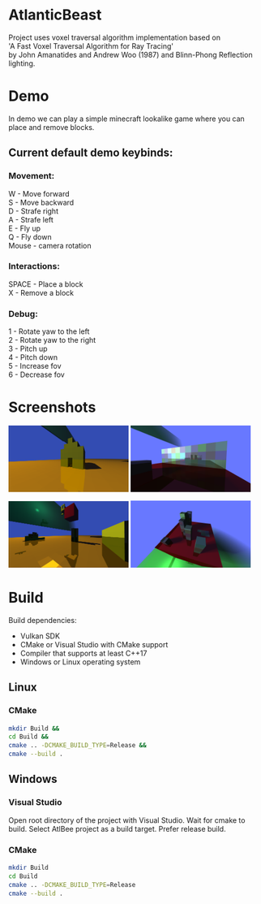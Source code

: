 # AtlanticBeast

Project uses voxel traversal algorithm implementation based on <br>
'A Fast Voxel Traversal Algorithm for Ray Tracing'<br>
by John Amanatides and Andrew Woo (1987) and Blinn-Phong Reflection lighting.

# Demo

In demo we can play a simple minecraft lookalike game where you can place and remove blocks.

## Current default demo keybinds:

### Movement:
W - Move forward<br>
S - Move backward<br>
D - Strafe right<br>
A - Strafe left<br>
E - Fly up<br>
Q - Fly down<br>
Mouse - camera rotation<br>

### Interactions:
SPACE - Place a block<br>
X - Remove a block<br>

### Debug:
1 - Rotate yaw to the left<br>
2 - Rotate yaw to the right<br>
3 - Pitch up<br>
4 - Pitch down<br>
5 - Increase fov<br>
6 - Decrease fov<br>

# Screenshots
<p float="left">
  <img src="https://github.com/Im-Bee/AtlanticBeast/blob/master/Docs/screenshot00.jpg?raw=true" alt="Screenshot" width="47%"/>
  <img src="https://github.com/Im-Bee/AtlanticBeast/blob/master/Docs/screenshot06.jpg?raw=true" alt="Screenshot" width="47%"/>
</p>
<p float="left">
  <img src="https://github.com/Im-Bee/AtlanticBeast/blob/master/Docs/screenshot04.jpg?raw=true" alt="Screenshot" width="47%"/>
  <img src="https://github.com/Im-Bee/AtlanticBeast/blob/master/Docs/screenshot05.jpg?raw=true" alt="Screenshot" width="47%"/>
</p>

# Build

Build dependencies:
  - Vulkan SDK
  - CMake or Visual Studio with CMake support
  - Compiler that supports at least C++17
  - Windows or Linux operating system

## Linux

### CMake

``` sh
mkdir Build &&
cd Build &&
cmake .. -DCMAKE_BUILD_TYPE=Release &&
cmake --build .
```

## Windows

### Visual Studio 

Open root directory of the project with Visual Studio. Wait for cmake to build. Select AtlBee project as a build target.
Prefer release build.

### CMake

``` sh
mkdir Build
cd Build
cmake .. -DCMAKE_BUILD_TYPE=Release
cmake --build .
```


